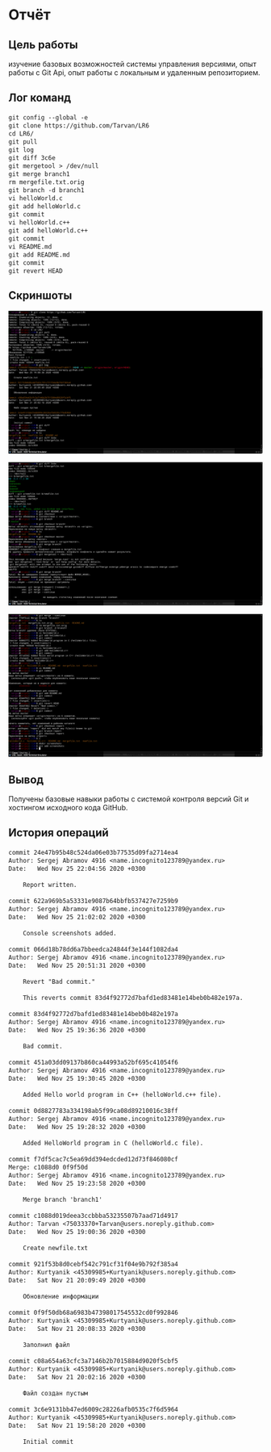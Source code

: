 # Отчёт
## Цель работы
изучение  базовых  возможностей  системы управления версиями, опыт работы с Git Api, опыт работы с локальным и удаленным репозиторием.

## Лог команд
	git config --global -e
	git clone https://github.com/Tarvan/LR6
	cd LR6/
	git pull
	git log
	git diff 3c6e
	git mergetool > /dev/null
	git merge branch1
	rm mergefile.txt.orig
	git branch -d branch1
	vi helloWorld.c
	git add helloWorld.c
	git commit
	vi helloWorld.c++
	git add helloWorld.c++
	git commit
	vi README.md
	git add README.md
	git commit
	git revert HEAD

## Скриншоты
![Screenshot #1](./screenshots/Screen1.png)

![Screenshot #2](./screenshots/Screen2.png)

![Screenshot #3](./screenshots/Screen3.png)

## Вывод
Получены базовые навыки работы с системой контроля версий Git и хостингом исходного кода GitHub.

## История операций
	commit 24e47b95b48c524da06e03b77535d09fa2714ea4
	Author: Sergej Abramov 4916 <name.incognito123789@yandex.ru>
	Date:   Wed Nov 25 22:04:56 2020 +0300
	
	    Report written.
	
	commit 622a969b5a53331e9087b64bbfb537427e7259b9
	Author: Sergej Abramov 4916 <name.incognito123789@yandex.ru>
	Date:   Wed Nov 25 21:02:02 2020 +0300
	
	    Console screenshots added.
	
	commit 066d18b78dd6a7bbeedca24844f3e144f1082da4
	Author: Sergej Abramov 4916 <name.incognito123789@yandex.ru>
	Date:   Wed Nov 25 20:51:31 2020 +0300
	
	    Revert "Bad commit."
	    
	    This reverts commit 83d4f92772d7bafd1ed83481e14beb0b482e197a.
	
	commit 83d4f92772d7bafd1ed83481e14beb0b482e197a
	Author: Sergej Abramov 4916 <name.incognito123789@yandex.ru>
	Date:   Wed Nov 25 19:36:36 2020 +0300
	
	    Bad commit.
	
	commit 451a03dd09137b860ca44993a52bf695c41054f6
	Author: Sergej Abramov 4916 <name.incognito123789@yandex.ru>
	Date:   Wed Nov 25 19:30:45 2020 +0300
	
	    Added Hello world program in C++ (helloWorld.c++ file).
	
	commit 0d8827783a334198ab5f99ca08d89210016c38ff
	Author: Sergej Abramov 4916 <name.incognito123789@yandex.ru>
	Date:   Wed Nov 25 19:28:32 2020 +0300
	
	    Added HelloWorld program in C (helloWorld.c file).
	
	commit f7df5cac7c5ea69dd394edcded12d73f846080cf
	Merge: c1088d0 0f9f50d
	Author: Sergej Abramov 4916 <name.incognito123789@yandex.ru>
	Date:   Wed Nov 25 19:23:58 2020 +0300
	
	    Merge branch 'branch1'
	
	commit c1088d019deea3ccbbba53235507b7aad71d4917
	Author: Tarvan <75033370+Tarvan@users.noreply.github.com>
	Date:   Wed Nov 25 19:00:36 2020 +0300
	
	    Create newfile.txt
	
	commit 921f53b8d0cebf542c791cf31f04e9b792f385a4
	Author: Kurtyanik <45309985+Kurtyanik@users.noreply.github.com>
	Date:   Sat Nov 21 20:09:49 2020 +0300
	
	    Обновление информации
	
	commit 0f9f50db68a6983b47398017545532cd0f992846
	Author: Kurtyanik <45309985+Kurtyanik@users.noreply.github.com>
	Date:   Sat Nov 21 20:08:33 2020 +0300
	
	    Заполнил файл
	
	commit c08a654a63cfc3a7146b2b7015884d9020f5cbf5
	Author: Kurtyanik <45309985+Kurtyanik@users.noreply.github.com>
	Date:   Sat Nov 21 20:02:16 2020 +0300
	
	    Файл создан пустым
	
	commit 3c6e9131bb47ed6009c28226afb0535c7f6d5964
	Author: Kurtyanik <45309985+Kurtyanik@users.noreply.github.com>
	Date:   Sat Nov 21 19:58:20 2020 +0300
	
	    Initial commit
